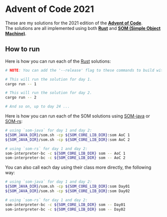 Advent of Code 2021
===================

These are my solutions for the 2021 edition of the [**Advent of Code**](https://adventofcode.com).  
The solutions are all implemented using both [**Rust**](https://rust-lang.org) and [**SOM (Simple Object Machine)**](https://som-st.github.io).  

How to run
----------

Here is how you can run each of the [Rust](https://rust-lang.org) solutions:

```bash
# NOTE: You can add the '--release' flag to these commands to build with optimizations enabled.

# This will run the solution for day 1.
cargo run -- 1

# This will run the solution for day 2.
cargo run -- 2

# And so on, up to day 24 ...
```

Here is how you can run each of the SOM solutions using [SOM-java](https://github.com/SOM-st/som-java) or [SOM-rs](https://github.com/Hirevo/som-rs):

```bash
# using `som-java` for day 1 and day 2:
${SOM_JAVA_DIR}/som.sh -cp ${SOM_CORE_LIB_DIR}:som AoC 1
${SOM_JAVA_DIR}/som.sh -cp ${SOM_CORE_LIB_DIR}:som AoC 2

# using `som-rs` for day 1 and day 2:
som-interpreter-bc -c ${SOM_CORE_LIB_DIR} som -- AoC 1
som-interpreter-bc -c ${SOM_CORE_LIB_DIR} som -- AoC 2
```

You can also call each day using their class more directly, the following way:

```bash
# using `som-java` for day 1 and day 2:
${SOM_JAVA_DIR}/som.sh -cp ${SOM_CORE_LIB_DIR}:som Day01
${SOM_JAVA_DIR}/som.sh -cp ${SOM_CORE_LIB_DIR}:som Day02

# using `som-rs` for day 1 and day 2:
som-interpreter-bc -c ${SOM_CORE_LIB_DIR} som -- Day01
som-interpreter-bc -c ${SOM_CORE_LIB_DIR} som -- Day02
```
